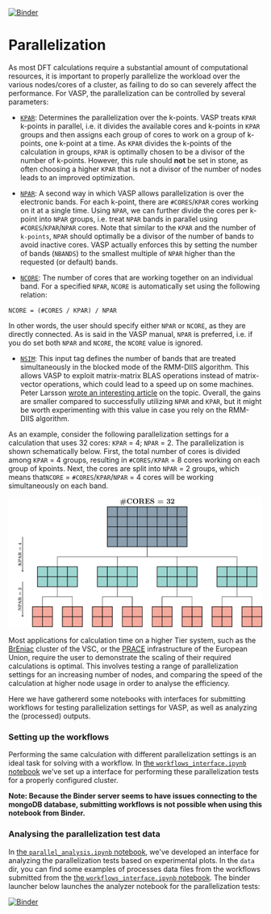 [![Binder](https://mybinder.org/badge_logo.svg)](https://mybinder.org/v2/gh/mbercx/jupyter/master)

# Parallelization

As most DFT calculations require a substantial amount of computational resources, it is important to properly parallelize the workload over the various nodes/cores of a cluster, as failing to do so can severely affect the performance. For VASP, the parallelization can be controlled by several parameters:

- [`KPAR`](https://cms.mpi.univie.ac.at/wiki/index.php/KPAR): Determines the parallelization over the k-points. VASP treats `KPAR` k-points in parallel, i.e. it divides the available cores and k-points in `KPAR` groups and then assigns each group of cores to work on a group of k-points, one k-point at a time. As `KPAR` divides the k-points of the calculation in groups, `KPAR` is optimally chosen to be a divisor of the number of k-points. However, this rule should **not** be set in stone, as often choosing a higher `KPAR` that is not a divisor of the number of nodes leads to an improved optimization.

- [`NPAR`](https://cms.mpi.univie.ac.at/wiki/index.php/NPAR): A second way in which VASP allows parallelization is over the electronic bands. For each k-point, there are `#CORES`/`KPAR` cores working on it at a single time. Using `NPAR`, we can further divide the cores per k-point into `NPAR` groups, i.e. treat `NPAR` bands in parallel using `#CORES`/`KPAR`/`NPAR` cores. Note that similar to the `KPAR` and the number of `k-points`, `NPAR` should optimally be a divisor of the number of bands to avoid inactive cores. VASP actually enforces this by setting the number of bands (`NBANDS`) to the smallest multiple of `NPAR` higher than the requested (or default) bands.

- [`NCORE`](https://cms.mpi.univie.ac.at/wiki/index.php/NCORE): The number of cores that are working together on an individual band. For a specified `NPAR`, `NCORE` is automatically set using the following relation:
```
NCORE = (#CORES / KPAR) / NPAR
```
In other words, the user should specify either `NPAR` or `NCORE`, as they are directly connected. As is said in the VASP manual, `NPAR` is preferred, i.e. if you do set both `NPAR` and `NCORE`, the `NCORE` value is ignored.

- [`NSIM`](https://cms.mpi.univie.ac.at/wiki/index.php/NSIM): This input tag defines the number of bands that are treated simultaneously in the blocked mode of the RMM-DIIS algorithm. This allows VASP to exploit matrix-matrix BLAS operations instead of matrix-vector operations, which could lead to a speed up on some machines. Peter Larsson [wrote an interesting article](https://www.nsc.liu.se/~pla/blog/2012/02/22/nparnsim/) on the topic. Overall, the gains are smaller compared to successfully utilizing `NPAR` and `KPAR`, but it might be worth experimenting with this value in case you rely on the RMM-DIIS algorithm.

As an example, consider the following parallelization settings for a calculation that uses 32 cores: `KPAR` = 4; `NPAR` = 2. The parallelization is shown schematically below. First, the total number of cores is divided among `KPAR` = 4 groups, resulting in `#CORES/KPAR` = 8 cores working on each group of kpoints. Next, the cores are split into `NPAR` = 2 groups, which means that`NCORE` = `#CORES`/`KPAR`/`NPAR` = 4 cores will be working simultaneously on each band.

<img src="parallelization.png" width="800px">

Most applications for calculation time on a higher Tier system, such as the [BrEniac](https://www.vscentrum.be/tier1) cluster of the VSC, or the [PRACE](http://www.prace-ri.eu/) infrastructure of the European Union, require the user to demonstrate the scaling of their required calculations is optimal. This involves testing a range of parallelization settings for an increasing number of nodes, and comparing the speed of the calculation at higher node usage in order to analyse the efficiency.

Here we have gathererd some notebooks with interfaces for submitting workflows for testing parallelization settings for VASP, as well as analyzing the (processed) outputs. 

### Setting up the workflows

Performing the same calculation with different parallelization settings is an ideal task for solving with a workflow. In [the `workflows_interface.ipynb` notebook](workflow_interface.ipynb) we've set up a interface for performing these parallelization tests for a properly configured cluster.

**Note: Because the Binder server seems to have issues connecting to the mongoDB database, submitting workflows is not possible when using this notebook from Binder.**

### Analysing the parallelization test data

In [the `parallel_analysis.ipynb` notebook](parallel_analysis.ipynb), we've developed an interface for analyzing the parallelization tests based on experimental plots. In the `data` dir, you can find some examples of processes data files from the workflows submitted from the [the `workflows_interface.ipynb` notebook](workflow_interface.ipynb). The binder launcher below launches the analyzer notebook for the parallelization tests:

[![Binder](https://mybinder.org/badge_logo.svg)](https://mybinder.org/v2/gh/mbercx/jupyter/master?filepath=parallel%2Fparallel_analysis.ipynb)
